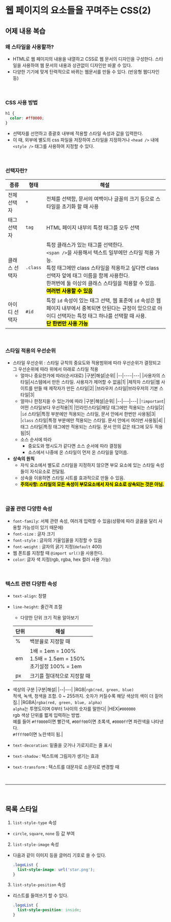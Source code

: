 # 웹 페이지의 요소들을 꾸며주는 CSS(2)

## 어제 내용 복습

### 왜 스타일을 사용할까?
  - HTML로 웹 페이지의 내용을 내열하고 CSS로 웹 문서의 디자인을 구성한다. 스타일을 사용하여 웹 문서의 내용과 상관없이 디자인만 바꿀 수 있다.
  - 다양한 기기에 맞게 탄력적으로 바뀌는 웹문서를 만들 수 있다. (반응형 웹디자인 등)

<br />

### CSS 사용 방법
  ```css
  h1 {
    color: #ff0000;
  }
  ```
  - 선택자를 선언하고 중괄호 내부에 적용할 스타일 속성과 값을 입력한다.
  - 이 때, 외부에 별도의 css 파일을 저장하여 스타일을 지정하거나 `<head />` 내에 `<style />` 태그를 사용하여 지정할 수 있다.

<br />

### 선택자란?
  |종류|형태|해설|
  |--|--|--|
  |전체 선택자|`*`|전체를 선택함, 문서의 여백이나 글꼴의 크기 등으로 스타일을 초기화 할 때 사용|
  |태그 선택자|`tag`|HTML 페이지 내부의 특정 태그를 모두 선택|
  |클래스 선택자|`.class`|특정 클래스가 있는 태그를 선택한다. <br /> `<span />`을 사용해서 텍스트 일부에만 스타일 적용 가능. <br />특정 태그에만 class 스타일을 적용하고 싶다면 class 선택자 앞에 태그 이름을 함께 사용한다. <br /> 한꺼번에 둘 이상의 클래스 스타일을 적용할 수 있음. <br /> <mark>**여러번 사용할 수 있음**</mark> | 
  |아이디 선택자|`#id`|특정 `id` 속성이 있는 태그 선택, 웹 표준에 `id` 속성은 웹 페이지 내부에서 중복되면 안된다는 규정이 있으므로 아이디 선택자는 특정 태그 하나를 선택할 때 사용. <br /> <mark>**단 한번만 사용 가능**</mark> |

<br />

### 스타일 적용의 우선순위
  - 스타일 우선순위 : 스타일 규칙의 중요도와 적용범위에 따라 우선순위가 결정되고 그 우선순위에 따라 위에서 아래로 스타일 적용
    - 얼마나 중요한가에 따라(순서대로)
      |구분|해설|순위|
      |--|----|---|
      |사용자의 스타일|시스템에서 만든 스타일. 사용자가 제어할 수 없음|1|
      |제작자 스타일|웹 사이트를 만들 때 제작자가 만든 스타일|2|
      |브라우저 스타일|브라우저의 기본 스타일|3|
    - 얼마나 한정지을 수 있는가에 따라
      |구분|해설|순위|
      |--|---|---|
      |`!important`|어떤 스타일보다 우선적용|1|
      |인라인스타일|해당 태그에만 적용되는 스타일|2|
      |`id` 스타일|특정 부분에만 적용되는 스타일, 문서 안에서 한번만 사용됨|3|
      |`class` 스타일|특정 부분에만 적용되는 스타일. 문서 안에서 여러번 사용됨|4|
      |태그 스타일|특정 태그에만 적용되는 스타일. 문서 안의 값은 태그에 모두 적용됨|5|
    - 소스 순서에 따라
      - 중요도와 명시도가 같다면 소스 순서에 따라 결정됨
      - 소스에서 나중에 온 스타일이 먼저 온 스타일을 덮어씀.
- **상속의 원칙**
  - 자식 요소에서 별도로 스타일을 지정하지 않으면 부모 요소에 있는 스타일 속성들이 자식요소로 전달됨.
  - 상속을 이용하면 스타일 시트를 효과적으로 만들 수 있음.
  - <mark>**주의사항: 스타일의 모든 속성이 부모요소에서 자식 요소로 상속되는 것은 아님.**</mark>

<br />

### 글꼴 관련 다양한 속성
  - `font-family`: 서체 관련 속성, 여러개 입력할 수 있음(상황에 따라 글꼴을 달리 사용할 가능성이 있기 때문에)
  - `font-size` : 글자 크기
  - `font-style` : 글자의 기울임꼴을 지정할 수 있음
  - `font-weight` : 글자의 굵기 지정(`default` 400)
  - 웹 폰트를 지정할 때 `@import url()`을 사용한다.
  - `color`: 글자 색 지정(rgb, rgba, hex 컬러 사용 가능)

  <br />

### 텍스트 관련 다양한 속성
  - `text-align`: 정렬
  - `line-height`: 줄간격 조절
     - 다양한 단위 크기 적용 알아보기

      |단위|해설|
      |--|----|
      |%|백분율로 지정할 때|
      |em|1배 = 1em = 100% <br/> 1.5배 = 1.5em = 150% <br/>초기설정 100% = 1em|
      |px|크기를 절대적으로 지정할 때|

 - 색상의 구분
    |구분|해설|
    |--|---|
    |RGB|`rgb(red, green, blue)` <br /> 적색, 녹색, 청색을 조합. 0 ~ 255까지. 숫자가 커질수록 해당 색상의 색이 더 짙어짐.|
    |RGBA|`rgba(red, green, blue, alpha)` <br /> `alpha`는 투명도이며 0부터 1사이의 숫자를 말한다|
    |HEX|`#000000`<br />rgb 색상 단위를 짧게 입력하는 방법. <br /> 예를 들어 `#ff0000`이면 빨간색, `#00ff00`이면 초록색, `#0000ff`면 파란색을 나타낸다. <br /> `#ffff00`이면 노란색이 됨.|

  - `text-decoration`: 밑줄을 긋거나 가로지르는 줄 표시
  - `text-shadow` : 텍스트에 그림자가 생기는 효과
  - `text-transform` : 텍스트를 대문자로 소문자로 변경할 때

<br />

---

<br />

## 목록 스타일
1. `list-style-type` 속성
  - `circle`, `square`, `none` 등 값 부여
2. `list-style-image` 속성
  - 다음과 같이 이미지 등을 글머리 기호로 쓸 수 있다.
    ```css
    .logoList {
      list-style-image: url('star.png');
    }
    ```
3. `list-style-position` 속성
  - 리스트를 들여쓰기 할 수 있다.
    ```css
    .logoList {
      list-style-position: inside;
    }
    ```         